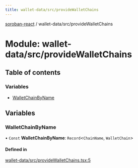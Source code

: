 ```yaml
---
title: wallet-data/src/provideWalletChains
---
```

[soroban-react](../README.md) / wallet-data/src/provideWalletChains

# Module: wallet-data/src/provideWalletChains

## Table of contents

### Variables

- [WalletChainByName](wallet_data_src_provideWalletChains.md#walletchainbyname)

## Variables

### WalletChainByName

• `Const` **WalletChainByName**: `Record`<`ChainName`, `WalletChain`\>

#### Defined in

[wallet-data/src/provideWalletChains.tsx:5](https://github.com/esteblock/soroban-react/blob/041a6c6/packages/wallet-data/src/provideWalletChains.tsx#L5)

